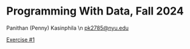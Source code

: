 # Programming With Data, Fall 2024

Panithan (Penny)  Kasinphila \n
pk2785@nyu.edu

[Exercise #1](https://github.com/PanithanPenny/ProgrammingWithData/blob/main/exercise-1.ipynb)
